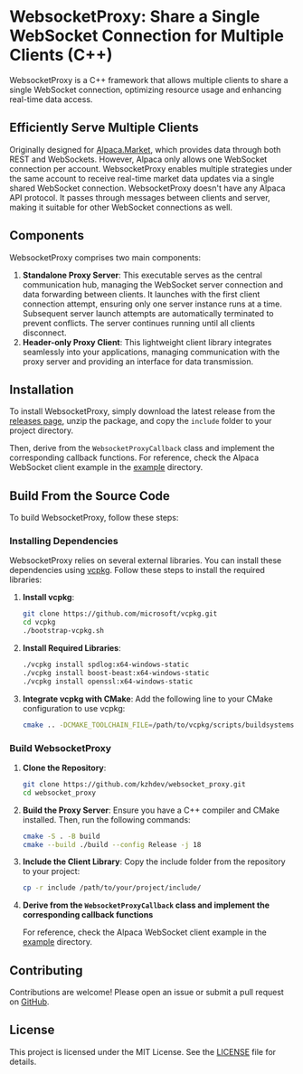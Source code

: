 # WebsocketProxy: Share a Single WebSocket Connection for Multiple Clients (C++)
WebsocketProxy is a C++ framework that allows multiple clients to share a single WebSocket connection, optimizing resource usage and enhancing real-time data access.

## Efficiently Serve Multiple Clients
Originally designed for [Alpaca.Market](https://alpaca.markets/), which provides data through both REST and WebSockets. However, Alpaca only allows one WebSocket connection per account. WebsocketProxy enables multiple strategies under the same account to receive real-time market data updates via a single shared WebSocket connection. WebsocketProxy doesn't have any Alpaca API protocol. It passes through messages between clients and server, making it suitable for other WebSocket connections as well.

## Components
WebsocketProxy comprises two main components:
1. **Standalone Proxy Server**: This executable serves as the central communication hub, managing the WebSocket server connection and data forwarding between clients. It launches with the first client connection attempt, ensuring only one server instance runs at a time. Subsequent server launch attempts are automatically terminated to prevent conflicts. The server continues running until all clients disconnect.
2. **Header-only Proxy Client**: This lightweight client library integrates seamlessly into your applications, managing communication with the proxy server and providing an interface for data transmission.

## Installation

To install WebsocketProxy, simply download the latest release from the [releases page](https://github.com/kzhdev/websocket_proxy/releases), unzip the package, and copy the `include` folder to your project directory.

Then, derive from the `WebsocketProxyCallback` class and implement the corresponding callback functions. For reference, check the Alpaca WebSocket client example in the [example](https://github.com/kzhdev/websocket_proxy/tree/main/example) directory.


## Build From the Source Code

To build WebsocketProxy, follow these steps:

### Installing Dependencies

WebsocketProxy relies on several external libraries. You can install these dependencies using [vcpkg](https://github.com/microsoft/vcpkg). Follow these steps to install the required libraries:

1. **Install vcpkg**:
    ```sh
    git clone https://github.com/microsoft/vcpkg.git
    cd vcpkg
    ./bootstrap-vcpkg.sh
    ```

2. **Install Required Libraries**:
    ```sh
    ./vcpkg install spdlog:x64-windows-static
    ./vcpkg install boost-beast:x64-windows-static
    ./vcpkg install openssl:x64-windows-static
    ```

3. **Integrate vcpkg with CMake**: 
    Add the following line to your CMake configuration to use vcpkg:
    ```sh
    cmake .. -DCMAKE_TOOLCHAIN_FILE=/path/to/vcpkg/scripts/buildsystems/vcpkg.cmake
    ```

### Build WebsocketProxy

1. **Clone the Repository**:
    ```sh
    git clone https://github.com/kzhdev/websocket_proxy.git
    cd websocket_proxy
    ```

2. **Build the Proxy Server**: 
    Ensure you have a C++ compiler and CMake installed. Then, run the following commands:
    ```sh
    cmake -S . -B build
    cmake --build ./build --config Release -j 18
    ```

3. **Include the Client Library**: 
    Copy the include folder from the repository to your project:
    ```sh
    cp -r include /path/to/your/project/include/
    ```
4. **Derive from the `WebsocketProxyCallback` class and implement the corresponding callback functions**
    
    For reference, check the Alpaca WebSocket client example in the [example](https://github.com/kzhdev/websocket_proxy/tree/main/example) directory.

## Contributing

Contributions are welcome! Please open an issue or submit a pull request on [GitHub](https://github.com/kzhdev/websocket_proxy/issues).

## License

This project is licensed under the MIT License. See the [LICENSE](LICENSE) file for details.